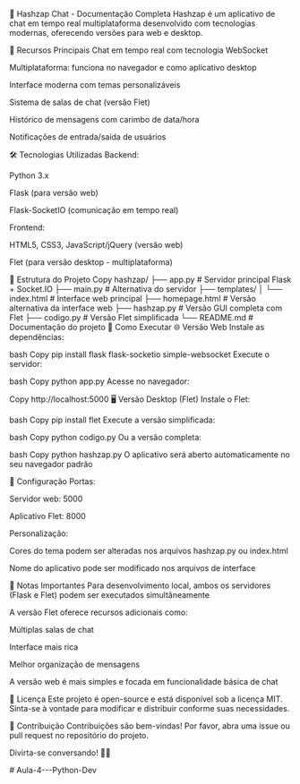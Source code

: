 💬 Hashzap Chat - Documentação Completa
Hashzap é um aplicativo de chat em tempo real multiplataforma desenvolvido com tecnologias modernas, oferecendo versões para web e desktop.

🌟 Recursos Principais
Chat em tempo real com tecnologia WebSocket

Multiplataforma: funciona no navegador e como aplicativo desktop

Interface moderna com temas personalizáveis

Sistema de salas de chat (versão Flet)

Histórico de mensagens com carimbo de data/hora

Notificações de entrada/saída de usuários

🛠️ Tecnologias Utilizadas
Backend:

Python 3.x

Flask (para versão web)

Flask-SocketIO (comunicação em tempo real)

Frontend:

HTML5, CSS3, JavaScript/jQuery (versão web)

Flet (para versão desktop - multiplataforma)

📁 Estrutura do Projeto
Copy
hashzap/
├── app.py                # Servidor principal Flask + Socket.IO
├── main.py               # Alternativa do servidor
├── templates/
│   └── index.html        # Interface web principal
├── homepage.html         # Versão alternativa da interface web
├── hashzap.py            # Versão GUI completa com Flet
├── codigo.py            # Versão Flet simplificada
└── README.md             # Documentação do projeto
🚀 Como Executar
🌐 Versão Web
Instale as dependências:

bash
Copy
pip install flask flask-socketio simple-websocket
Execute o servidor:

bash
Copy
python app.py
Acesse no navegador:

Copy
http://localhost:5000
🖥️ Versão Desktop (Flet)
Instale o Flet:

bash
Copy
pip install flet
Execute a versão simplificada:

bash
Copy
python codigo.py
Ou a versão completa:

bash
Copy
python hashzap.py
O aplicativo será aberto automaticamente no seu navegador padrão

🔧 Configuração
Portas:

Servidor web: 5000

Aplicativo Flet: 8000

Personalização:

Cores do tema podem ser alteradas nos arquivos hashzap.py ou index.html

Nome do aplicativo pode ser modificado nos arquivos de interface

📌 Notas Importantes
Para desenvolvimento local, ambos os servidores (Flask e Flet) podem ser executados simultâneamente

A versão Flet oferece recursos adicionais como:

Múltiplas salas de chat

Interface mais rica

Melhor organização de mensagens

A versão web é mais simples e focada em funcionalidade básica de chat

📄 Licença
Este projeto é open-source e está disponível sob a licença MIT. Sinta-se à vontade para modificar e distribuir conforme suas necessidades.

🤝 Contribuição
Contribuições são bem-vindas! Por favor, abra uma issue ou pull request no repositório do projeto.

Divirta-se conversando! 💬🚀

#   A u l a - 4 - - - P y t h o n - D e v  
 